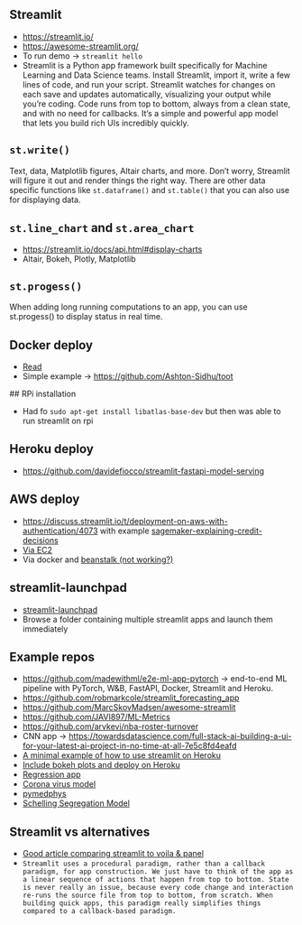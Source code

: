 ## Streamlit
* https://streamlit.io/
* https://awesome-streamlit.org/
* To run demo -> `streamlit hello`
* Streamlit is a Python app framework built specifically for Machine Learning and Data Science teams. Install Streamlit, import it, write a few lines of code, and run your script. Streamlit watches for changes on each save and updates automatically, visualizing your output while you’re coding. Code runs from top to bottom, always from a clean state, and with no need for callbacks. It’s a simple and powerful app model that lets you build rich UIs incredibly quickly. 

## `st.write()` 
Text, data, Matplotlib figures, Altair charts, and more. Don’t worry, Streamlit will figure it out and render things the right way. There are other data specific functions like `st.dataframe()` and `st.table()` that you can also use for displaying data.

## `st.line_chart` and `st.area_chart`
* https://streamlit.io/docs/api.html#display-charts
* Altair, Bokeh, Plotly, Matplotlib 

## `st.progess()`
When adding long running computations to an app, you can use st.progess() to display status in real time.

## Docker deploy
* [Read](https://maelfabien.github.io/project/Streamlit/#)
* Simple example -> https://github.com/Ashton-Sidhu/toot

## RPi installation
* Had fo `sudo apt-get install libatlas-base-dev` but then was able to run streamlit on rpi

## Heroku deploy
* https://github.com/davidefiocco/streamlit-fastapi-model-serving

## AWS deploy
* https://discuss.streamlit.io/t/deployment-on-aws-with-authentication/4073 with example [sagemaker-explaining-credit-decisions](https://github.com/awslabs/sagemaker-explaining-credit-decisions)
* [Via EC2](https://blog.jcharistech.com/2019/10/29/how-to-deploy-streamlit-apps-on-aws-ec2/)
* Via docker and [beanstalk (not working?)](https://discuss.streamlit.io/t/deploying-streamlit-app-to-aws-beanstalk-using-docker/1493/4)

## streamlit-launchpad
* [streamlit-launchpad](https://github.com/ideonate/streamlit-launchpad)
* Browse a folder containing multiple streamlit apps and launch them immediately 

## Example repos
* https://github.com/madewithml/e2e-ml-app-pytorch -> end-to-end ML pipeline with PyTorch, W&B, FastAPI, Docker, Streamlit and Heroku. 
* https://github.com/robmarkcole/streamlit_forecasting_app
* https://github.com/MarcSkovMadsen/awesome-streamlit
* https://github.com/JAVI897/ML-Metrics
* https://github.com/arvkevi/nba-roster-turnover
* CNN app -> https://towardsdatascience.com/full-stack-ai-building-a-ui-for-your-latest-ai-project-in-no-time-at-all-7e5c8fd4eafd
* [A minimal example of how to use streamlit on Heroku](https://github.com/ericmjl/minimal-streamlit-example)
* [Include bokeh plots and deploy on Heroku](https://pythonforundergradengineers.com/streamlit-app-with-bokeh.html)
* [Regression app](https://github.com/andfanilo/regression-streamlit-viz)
* [Corona virus model](https://github.com/archydeberker/corona-calculator)
* [pymedphys](https://discuss.streamlit.io/t/an-example-deployed-streamlit-app-pymedphys/2681?u=randyzwitch)
* [Schelling Segregation Model](http://adilmoujahid.com/posts/2020/05/streamlit-python-schelling/)

## Streamlit vs alternatives
* [Good article comparing streamlit to voila & panel](https://ericmjl.github.io/essays-on-data-science/miscellaneous/dashboarding-landscape/)
* `Streamlit uses a procedural paradigm, rather than a callback paradigm, for app construction. We just have to think of the app as a linear sequence of actions that happen from top to bottom. State is never really an issue, because every code change and interaction re-runs the source file from top to bottom, from scratch. When building quick apps, this paradigm really simplifies things compared to a callback-based paradigm.`